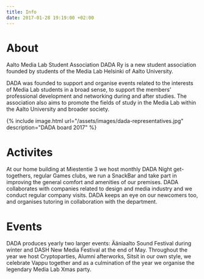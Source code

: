 ```yaml
---
title: Info
date: 2017-01-28 19:19:00 +02:00
---
```


# About

Aalto Media Lab Student Association DADA Ry is a new student association founded by students of the Media Lab Helsinki of Aalto University.

DADA was founded to support and organise events related to the interests of Media Lab students in a broad sense, to support the members’ professional development and networking during and after studies. The association also aims to promote the fields of study in the Media Lab within the Aalto University and broader society.

{% include image.html url="/assets/images/dada-representatives.jpg" description="DADA board 2017" %}

# Activites

At our home building at Miestentie 3 we host monthly DADA Night get-togethers, regular Games clubs, we run a SnackBar and take part in improving the general comfort and amenities of our premises. DADA collaborates with companies related to design and media industry and we conduct regular company visits. DADA keeps an eye on our newcomers too, and organises tutoring in collaboration with the department.

# Events

DADA produces yearly two larger events: Ääniaalto Sound Festival during winter and DASH New Media Festival at the end of May. Throughout the year we host Cryptoparties, Alumni afterworks, Sitsit in our own style, we celebrate Vappu together and as a culmination of the year we organise the legendary Media Lab Xmas party.

